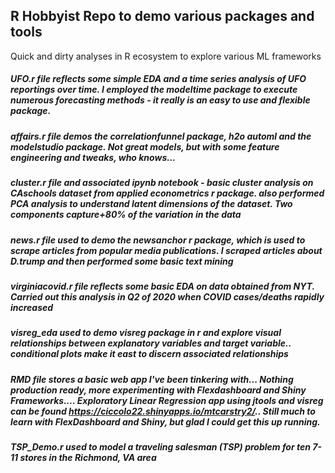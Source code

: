 ## R Hobbyist Repo to demo various packages and tools
Quick and dirty analyses in R ecosystem to explore various ML frameworks

##### **UFO.r** file reflects some simple EDA and a time series analysis of UFO reportings over time. I employed the modeltime package to execute numerous forecasting methods - it really is an easy to use and flexible package.

##### affairs.r file demos the correlationfunnel package, h2o automl and the modelstudio package. Not great models, but with some feature engineering and tweaks, who knows...

##### cluster.r file and associated ipynb notebook - basic cluster analysis on CAschools dataset from applied econometrics r package. also performed PCA analysis to understand latent dimensions of the dataset. Two components capture+80% of the variation in the data

##### news.r file used to demo the newsanchor r package, which is used to scrape articles from popular media publications. I scraped  articles about D.trump and then performed some basic text mining

##### virginiacovid.r file reflects some basic EDA on data obtained from NYT. Carried out this analysis in Q2 of 2020 when COVID cases/deaths rapidly increased

##### visreg_eda used to demo visreg package in r and explore visual relationships between explanatory variables and target variable.. conditional plots make it east to discern associated relationships

##### RMD file stores a basic web app I've been tinkering with... Nothing production ready, more experimenting with Flexdashboard and Shiny Frameworks.... Exploratory Linear Regression app using jtools and visreg can be found  https://ciccolo22.shinyapps.io/mtcarstry2/.. Still much to learn with FlexDashboard and Shiny, but glad I could get this up running.
 
##### TSP_Demo.r used to model a traveling salesman (TSP) problem for ten 7-11 stores in the Richmond, VA area
